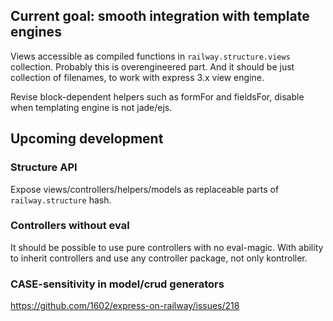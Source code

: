 ## Current goal: smooth integration with template engines

Views accessible as compiled functions in `railway.structure.views` collection.
Probably this is overengineered part. And it should be just collection of
filenames, to work with express 3.x view engine.

Revise block-dependent helpers such as formFor and fieldsFor, disable when
templating engine is not jade/ejs.

## Upcoming development

### Structure API

Expose views/controllers/helpers/models as replaceable parts of `railway.structure` hash.

### Controllers without eval

It should be possible to use pure controllers with no eval-magic. With ability
to inherit controllers and use any controller package, not only kontroller.

### CASE-sensitivity in model/crud generators

https://github.com/1602/express-on-railway/issues/218


